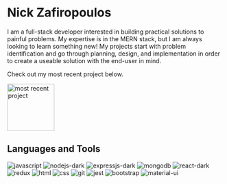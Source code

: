 # Nick Zafiropoulos

I am a full-stack developer interested in building practical solutions to painful problems. My expertise is in the MERN stack, but I am always looking to learn something new! My projects start with problem identification and go through planning, design, and implementation in order to create a useable solution with the end-user in mind.

Check out my most recent project below.

<a href="https://github.com/Nick-Zafiropoulos/dm-gen">
    <img width='110px' alt="most recent project" title="Check out my most recent project!" src="https://custom-icon-badges.demolab.com/badge/-DM%20Gen-blue?style=for-the-badge&logoColor=white&logo=repo"/></a>
    
    
## Languages and Tools

![javascript](https://user-images.githubusercontent.com/102330367/221290588-1ac76a5e-a1ef-4008-b494-ed3d2a1700f6.svg)
![nodejs-dark](https://user-images.githubusercontent.com/102330367/221290680-7a735c9a-e52f-469a-ba8c-83dd3b8079f2.svg)
![expressjs-dark](https://user-images.githubusercontent.com/102330367/221290897-71ce897a-994c-4648-8e46-20980ea03952.svg)
![mongodb](https://user-images.githubusercontent.com/102330367/221290905-4681b961-a6bb-4418-aa0a-d9e99da9659a.svg)
![react-dark](https://user-images.githubusercontent.com/102330367/221290916-6d91e457-3086-4a56-b161-d83c7d2536c3.svg)
![redux](https://user-images.githubusercontent.com/102330367/221290923-061d34f5-c4c9-4759-a64c-fc5d947fdef2.svg)
![html](https://user-images.githubusercontent.com/102330367/221290935-b9645ebc-4c1c-4975-bff7-81e677190082.svg)
![css](https://user-images.githubusercontent.com/102330367/221290945-3a601c4f-4008-4954-b0e5-d282f02f201f.svg)
![git](https://user-images.githubusercontent.com/102330367/221301681-4c71ef2a-4496-41e5-a672-4002166e1ce8.svg)
![jest](https://user-images.githubusercontent.com/102330367/221700668-1bb13b2c-a34f-43ee-ab34-3cb83d9812ba.svg)
![bootstrap](https://user-images.githubusercontent.com/102330367/221302047-91de0c7d-0ecd-4715-8886-08037ee6a292.svg)
![material-ui](https://user-images.githubusercontent.com/102330367/221302036-b5b8033d-486f-468a-ad87-7f099d081ccc.svg)



